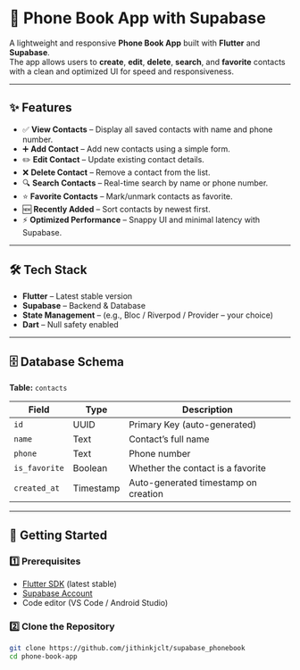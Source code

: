 # 📱 Phone Book App with Supabase

A lightweight and responsive **Phone Book App** built with **Flutter** and **Supabase**.  
The app allows users to **create**, **edit**, **delete**, **search**, and **favorite** contacts with a clean and optimized UI for speed and responsiveness.

---

## ✨ Features

- ✅ **View Contacts** – Display all saved contacts with name and phone number.
- ➕ **Add Contact** – Add new contacts using a simple form.
- ✏️ **Edit Contact** – Update existing contact details.
- ❌ **Delete Contact** – Remove a contact from the list.
- 🔍 **Search Contacts** – Real-time search by name or phone number.
- ⭐ **Favorite Contacts** – Mark/unmark contacts as favorite.
- 🆕 **Recently Added** – Sort contacts by newest first.
- ⚡ **Optimized Performance** – Snappy UI and minimal latency with Supabase.

---

## 🛠 Tech Stack

- **Flutter** – Latest stable version
- **Supabase** – Backend & Database
- **State Management** – (e.g., Bloc / Riverpod / Provider – your choice)
- **Dart** – Null safety enabled

---

## 🗄 Database Schema

**Table:** `contacts`

| Field         | Type      | Description                            |
|---------------|-----------|----------------------------------------|
| `id`          | UUID      | Primary Key (auto-generated)           |
| `name`        | Text      | Contact’s full name                    |
| `phone`       | Text      | Phone number                           |
| `is_favorite` | Boolean   | Whether the contact is a favorite      |
| `created_at`  | Timestamp | Auto-generated timestamp on creation   |

---

## 🚀 Getting Started

### 1️⃣ Prerequisites
- [Flutter SDK](https://flutter.dev/docs/get-started/install) (latest stable)
- [Supabase Account](https://supabase.com/)
- Code editor (VS Code / Android Studio)

### 2️⃣ Clone the Repository
```bash
git clone https://github.com/jithinkjclt/supabase_phonebook
cd phone-book-app
